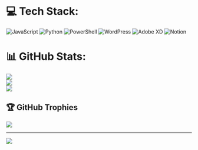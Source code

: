 
# 💻 Tech Stack:
![JavaScript](https://img.shields.io/badge/javascript-%23323330.svg?style=for-the-badge&logo=javascript&logoColor=%23F7DF1E) ![Python](https://img.shields.io/badge/python-3670A0?style=for-the-badge&logo=python&logoColor=ffdd54) ![PowerShell](https://img.shields.io/badge/PowerShell-%235391FE.svg?style=for-the-badge&logo=powershell&logoColor=white) ![WordPress](https://img.shields.io/badge/WordPress-%23117AC9.svg?style=for-the-badge&logo=WordPress&logoColor=white) ![Adobe XD](https://img.shields.io/badge/Adobe%20XD-470137?style=for-the-badge&logo=Adobe%20XD&logoColor=#FF61F6) ![Notion](https://img.shields.io/badge/Notion-%23000000.svg?style=for-the-badge&logo=notion&logoColor=white)
# 📊 GitHub Stats:
![](https://github-readme-stats.vercel.app/api?username=alex0valk&theme=dark&hide_border=false&include_all_commits=false&count_private=false)<br/>
![](https://github-readme-streak-stats.herokuapp.com/?user=alex0valk&theme=dark&hide_border=false)<br/>
![](https://github-readme-stats.vercel.app/api/top-langs/?username=alex0valk&theme=dark&hide_border=false&include_all_commits=false&count_private=false&layout=compact)

## 🏆 GitHub Trophies
![](https://github-profile-trophy.vercel.app/?username=alex0valk&theme=dark&no-frame=false&no-bg=true&margin-w=4)

---
[![](https://visitcount.itsvg.in/api?id=alex0valk&icon=0&color=0)](https://visitcount.itsvg.in)

<!-- Proudly created with GPRM ( https://gprm.itsvg.in ) -->
